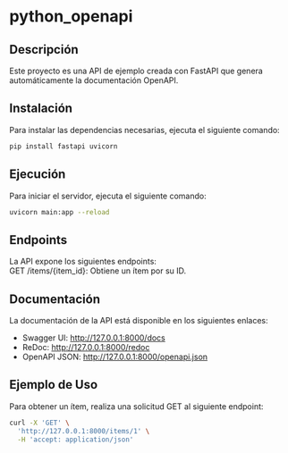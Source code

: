 # python_openapi

## Descripción
Este proyecto es una API de ejemplo creada con FastAPI que genera automáticamente la documentación OpenAPI.

## Instalación
Para instalar las dependencias necesarias, ejecuta el siguiente comando:
```sh
pip install fastapi uvicorn
```
## Ejecución
Para iniciar el servidor, ejecuta el siguiente comando:
```sh
uvicorn main:app --reload
```

## Endpoints
La API expone los siguientes endpoints:  
GET /items/{item_id}: Obtiene un ítem por su ID.

## Documentación
La documentación de la API está disponible en los siguientes enlaces:  
- Swagger UI: http://127.0.0.1:8000/docs
- ReDoc: http://127.0.0.1:8000/redoc
- OpenAPI JSON: http://127.0.0.1:8000/openapi.json

## Ejemplo de Uso
Para obtener un ítem, realiza una solicitud GET al siguiente endpoint:
```sh
curl -X 'GET' \
  'http://127.0.0.1:8000/items/1' \
  -H 'accept: application/json'
```